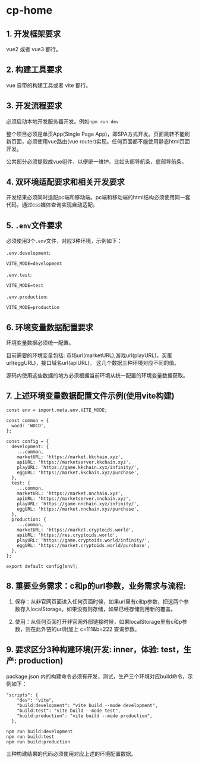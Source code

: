 # cp-home

## 1. 开发框架要求

vue2 或者 vue3 都行。

## 2. 构建工具要求

vue 自带的构建工具或者 vite 都行。


## 3. 开发流程要求

必须启动本地开发服务器开发。例如`npm run dev`

整个项目必须是单页App(Single Page App)，即SPA方式开发。页面跳转不能刷新页面，必须使用vue路由(vue router)实现。任何页面都不能使用静态html页面开发。

公共部分必须提取成vue组件，以便统一维护。比如头部导航条，底部导航条。

## 4. 双环境适配要求和相关开发要求

开发结果必须同时适配pc端和移动端。pc端和移动端的html结构必须使用同一套代码，通过css媒体查询实现自动适配。


## 5. `.env`文件要求

必须使用3个`.env`文件，对应3种环境，示例如下：

`.env.development`:

```
VITE_MODE=development
```

`.env.test`:

```
VITE_MODE=test
```

`.env.production`:

```
VITE_MODE=production
```

## 6. 环境变量数据配置要求

环境变量数据必须统一配置。

目前需要的环境变量包括: 市场url(marketURL),游戏url(playURL)，买蛋url(eggURL)，接口域名url(apiURL)。 这几个数据三种环境对应不同的值。

源码内使用这些数据的地方必须根据当前环境从统一配置的环境变量数据获取。


## 7. 上述环境变量数据配置文件示例(使用vite构建)

```
const env = import.meta.env.VITE_MODE;

const common = {
  wocd: 'WOCD',
};

const config = {
  development: {
    ...common,
    marketURL: 'https://market.kkchain.xyz',
    apiURL: 'https://marketserver.kkchain.xyz',
    playURL: 'https://game.kkchain.xyz/infinity/',
    eggURL: 'https://market.kkchain.xyz/purchase',
  },
  test: {
    ...common,
    marketURL: 'https://market.nnchain.xyz',
    apiURL: 'https://marketserver.nnchain.xyz',
    playURL: 'https://game.nnchain.xyz/infinity/',
    eggURL: 'https://market.nnchain.xyz/purchase',
  },
  production: {
    ...common,
    marketURL: 'https://market.cryptoids.world',
    apiURL: 'https://res.cryptoids.world',
    playURL: 'https://game.cryptoids.world/infinity/',
    eggURL: 'https://market.cryptoids.world/purchase',
  },
};

export default config[env];

```

## 8. 重要业务需求：c和p的url参数，业务需求与流程: 

1. 保存：从非官网页面进入任何页面时候，如果url里有c和p参数，把这两个参数存入localStorage。如果没有则存储，如果已经存储则用新的覆盖。

2. 使用：从任何页面打开非官网外部链接时候，如果localStorage里有c和p参数，则在此外链的url附加上 c=111&b=222 查询参数。

## 9. 要求区分3种构建环境(开发: inner，体验: test，生产: production)

package.json 内的构建命令必须有开发，测试，生产三个环境对应build命令，示例如下：

```
"scripts": {
    "dev": "vite",
    "build:development": "vite build --mode development",
    "build:test": "vite build --mode test",
    "build:production": "vite build --mode production",
  },
```

```
npm run build:development
npm run build:test
npm run build:production
```

三种构建结果的代码必须使用对应上述的环境配置数据。
